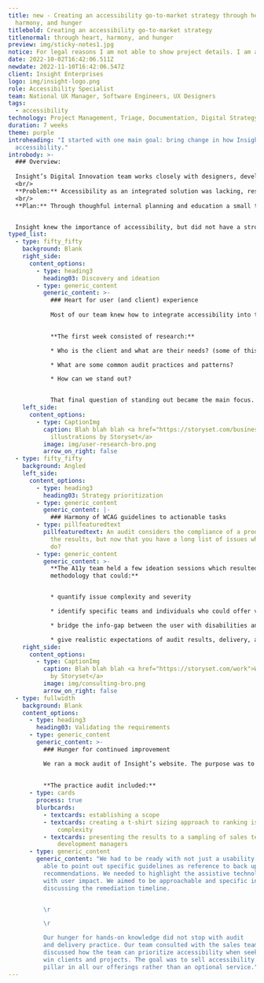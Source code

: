 ```yaml
---
title: new - Creating an accessibility go-to-market strategy through heart,
  harmony, and hunger
titlebold: Creating an accessibility go-to-market strategy
titlenormal: through heart, harmony, and hunger
preview: img/sticky-notes1.jpg
notice: For legal reasons I am not able to show project details. I am able to discuss the generalized process and am available to discuss in more detail upon request.
date: 2022-10-02T16:42:06.511Z
newdate: 2022-11-10T16:42:06.547Z
client: Insight Enterprises
logo: img/insight-logo.png
role: Accessibility Specialist
team: National UX Manager, Software Engineers, UX Designers
tags:
  - accessibility
technology: Project Management, Triage, Documentation, Digital Strategy
duration: 7 weeks
theme: purple
introheading: "I started with one main goal: bring change in how Insight markets
  accessibility."
introbody: >-
  ### Overview:
  
  Insight’s Digital Innovation team works closely with designers, developers, and techology experts to help companies implement next-generation digital solutions from the discovery to delivery phase.
  <br/>
  **Problem:** Accessibility as an integrated solution was lacking, resulting the delivery of inaccessible products.
  <br/>
  **Plan:** Through thoughful internal planning and education a small team was formed of like-minded and skilled individuals to launch a go-to-market strategy for Insight as an upcoming leader in the field.


  Insight knew the importance of accessibility, but did not have a strong stance on offering it to clients. Accessible practices were completed at the discretion of the individual consultant. Clients were not being educated and teammates were not being held accountable for designing and developing according to WCAG guidelines. During 2019 the collective of individuals with the knowledge to take on accessibility solutions came together to take accessibility within the company as a nice to have to a best in class integrated solution.
typed_list:
  - type: fifty_fifty
    background: Blank
    right_side:
      content_options:
        - type: heading3
          heading03: Discovery and ideation      
        - type: generic_content
          generic_content: >-
            ### Heart for user (and client) experience
            
            Most of our team knew how to integrate accessibility into the design and development process, but we didn’t have a formal audit methodology.

            
            **The first week consisted of research:**

            * Who is the client and what are their needs? (some of this was provided in the bid brief)

            * What are some common audit practices and patterns?

            * How can we stand out?


            That final question of standing out became the main focus. Our team had the heart and the design/development experience, but we lacked audit-specific experience. Rather than keep the deliverable to a handoff of data only, the team focused on integrating remediation as part of our bid. We sought to answer the “okay, now what?” that can follow introducing anyone to new concepts. We sought empathy in our bid for clients that may be overwhelmed with the changes needed for compliance.
    left_side:
      content_options:
        - type: CaptionImg
          caption: Blah blah blah <a href="https://storyset.com/business">Business
            illustrations by Storyset</a>
          image: img/user-research-bro.png
          arrow_on_right: false
  - type: fifty_fifty
    background: Angled
    left_side:
      content_options:
        - type: heading3
          heading03: Strategy prioritization      
        - type: generic_content
          generic_content: |-
            ### Harmony of WCAG guidelines to actionable tasks
        - type: pillfeaturedtext
          pillfeaturedtext: An audit considers the compliance of a product and the data as
            the results, but now that you have a long list of issues what do you
            do?
        - type: generic_content
          generic_content: >-
            **The A11y team held a few ideation sessions which resulted in a
            methodology that could:**


            * quantify issue complexity and severity

            * identify specific teams and individuals who could offer valuable remediation experience for a variety of issues

            * bridge the info-gap between the user with disabilities and stakeholders that still struggle to see accessibility as beneficial outside of lawsuit prevention 

            * give realistic expectations of audit results, delivery, and remediation planning without first seeing a single visual for the product involved in the bid
    right_side:
      content_options:
        - type: CaptionImg
          caption: Blah blah blah <a href="https://storyset.com/work">Work illustrations
            by Storyset</a>
          image: img/consulting-bro.png
          arrow_on_right: false
  - type: fullwidth
    background: Blank
    content_options:
      - type: heading3
        heading03: Validating the requirements
      - type: generic_content
        generic_content: >-
          ### Hunger for continued improvement

          We ran a mock audit of Insight’s website. The purpose was to practice and present a real plan for changes that should and could be implemented internally.
          
          
          **The practice audit included:**
      - type: cards
        process: true
        blurbcards:
          - textcards: establishing a scope
          - textcards: creating a t-shirt sizing approach to ranking issue severity and
              complexity
          - textcards: presenting the results to a sampling of sales team managers and
              development managers
      - type: generic_content
        generic_content: "We had to be ready with not just a usability answer, but be
          able to point out specific guidelines as reference to back up our
          recommendations. We needed to highlight the assistive technology along
          with user impact. We aimed to be approachable and specific in
          discussing the remediation timeline.


          \r

          \r

          Our hunger for hands-on knowledge did not stop with audit
          and delivery practice. Our team consulted with the sales team. We
          discussed how the team can prioritize accessibility when seeking to
          win clients and projects. The goal was to sell accessibility as a new
          pillar in all our offerings rather than an optional service."
---
```

